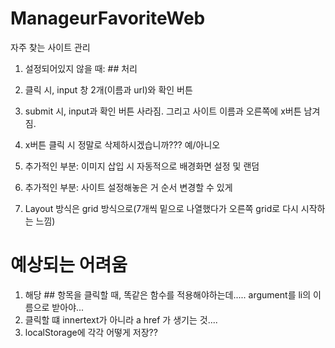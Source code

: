 # ManageurFavoriteWeb
자주 찾는 사이트 관리

1. 설정되어있지 않을 때: ## 처리

2. 클릭 시, input 창 2개(이름과 url)와 확인 버튼
3. submit 시, input과 확인 버튼 사라짐. 그리고 사이트 이름과 오른쪽에 x버튼 남겨짐.   
4. x버튼 클릭 시 정말로 삭제하시겠습니까??? 예/아니오
5. 추가적인 부분: 이미지 삽입 시 자동적으로 배경화면 설정 및 랜덤
6. 추가적인 부분: 사이트 설정해놓은 거 순서 변경할 수 있게
7. Layout 방식은 grid 방식으로(7개씩 밑으로 나열했다가 오른쪽 grid로 다시 시작하는 느낌)




# 예상되는 어려움
1. 해당 ## 항목을 클릭할 때, 똑같은 함수를 적용해야하는데..... argument를 li의 이름으로 받아야...
2. 클릭할 떄 innertext가 아니라 a href 가 생기는 것....
3. localStorage에 각각 어떻게 저장??
